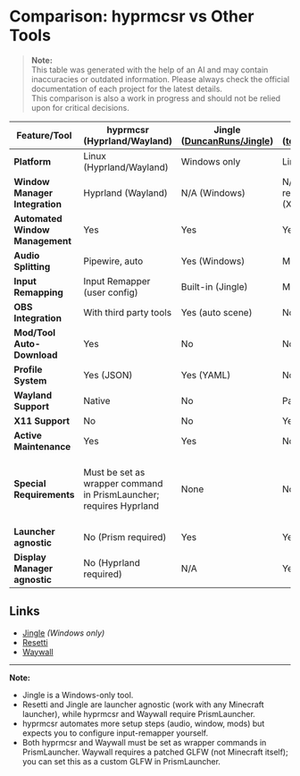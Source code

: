 # Comparison: hyprmcsr vs Other Tools

> **Note:**  
> This table was generated with the help of an AI and may contain inaccuracies or outdated information. Please always check the official documentation of each project for the latest details.  
> This comparison is also a work in progress and should not be relied upon for critical decisions.

| Feature/Tool      | hyprmcsr (Hyprland/Wayland) | Jingle ([DuncanRuns/Jingle](https://github.com/DuncanRuns/Jingle)) | Resetti ([tesselslate/resetti](https://github.com/tesselslate/resetti)) | Waywall ([tesselslate/waywall](https://github.com/tesselslate/waywall)) |
|-------------------|----------------------------|-----------------------|--------------------|-------------------|
| **Platform**      | Linux (Hyprland/Wayland)   | Windows only          | Linux (i3/X11)     | Linux (Wayland)   |
| **Window Manager Integration** | Hyprland (Wayland) | N/A (Windows)         | N/A, i3 recommended (X11)    | N/A (Wayland) |
| **Automated Window Management** | Yes              | Yes                  | Yes               | Yes               |
| **Audio Splitting**             | Pipewire, auto    | Yes (Windows)        | Manual            | Pipewire, manual  |
| **Input Remapping**             | Input Remapper (user config) | Built-in (Jingle) | Manual            | Manual            |
| **OBS Integration**             | With third party tools | Yes (auto scene)  | No                | No                |
| **Mod/Tool Auto-Download**      | Yes              | No                   | No                | No                |
| **Profile System**              | Yes (JSON)        | Yes (YAML)           | No                | No                |
| **Wayland Support**             | Native            | No                   | Partial (Sway)    | Native            |
| **X11 Support**                 | No                | No                   | Yes               | No                |
| **Active Maintenance**          | Yes               | Yes                  | No                | Yes               |
| **Special Requirements**        | Must be set as wrapper command in PrismLauncher; requires Hyprland | None | None | Patched GLFW (can be set as custom GLFW in PrismLauncher); must be set as wrapper command |
| **Launcher agnostic**           | No (Prism required) | Yes                  | Yes               | Maybe |
| **Display Manager agnostic**    | No (Hyprland required) | N/A                | Yes               | Yes               |

## Links

- [Jingle](https://github.com/DuncanRuns/Jingle) *(Windows only)*
- [Resetti](https://github.com/tesselslate/resetti)
- [Waywall](https://github.com/tesselslate/waywall)

---

**Note:**  
- Jingle is a Windows-only tool.  
- Resetti and Jingle are launcher agnostic (work with any Minecraft launcher), while hyprmcsr and Waywall require PrismLauncher.
- hyprmcsr automates more setup steps (audio, window, mods) but expects you to configure input-remapper yourself.
- Both hyprmcsr and Waywall must be set as wrapper commands in PrismLauncher. Waywall requires a patched GLFW (not Minecraft itself); you can set this as a custom GLFW in PrismLauncher.

